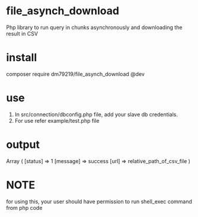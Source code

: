 # file_asynch_download
Php library to run query in chunks asynchronously and downloading the result in CSV

# install

composer require dm79219/file_asynch_download @dev


# use
1. In src/connection/dbconfig.php file, add your slave db credentials.
2. For use refer example/test.php file

# output
Array
(
    [status] => 1
    [message] => success
    [url] => relative_path_of_csv_file
)

# NOTE
for using this, your user should have permission to run shell_exec command from php code
